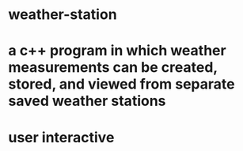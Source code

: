 # weather-station
# a c++ program in which weather measurements can be created, stored, and viewed from separate saved weather stations
# user interactive
